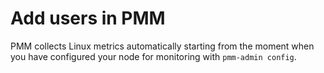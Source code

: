 # Add users in PMM


PMM collects Linux metrics automatically starting from the moment when you have configured your node for monitoring with `pmm-admin config`.
